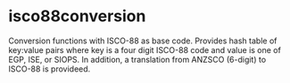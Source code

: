 # isco88conversion
Conversion functions with ISCO-88 as base code. Provides hash table of key:value pairs where key is a four digit ISCO-88 code and value 
is one of EGP, ISE, or SIOPS. In addition, a translation from ANZSCO (6-digit) to ISCO-88 is provideed.
